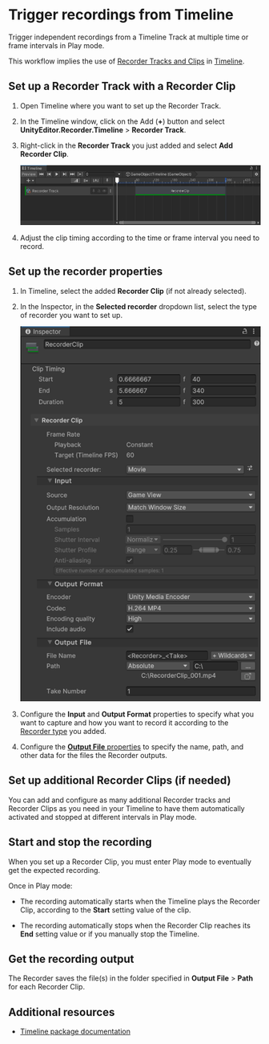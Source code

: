 # Trigger recordings from Timeline

Trigger independent recordings from a Timeline Track at multiple time or frame intervals in Play mode.

This workflow implies the use of [Recorder Tracks and Clips](RecordingTimelineTrack.md) in [Timeline](https://docs.unity3d.com/Packages/com.unity.timeline@latest).

## Set up a Recorder Track with a Recorder Clip

1. Open Timeline where you want to set up the Recorder Track.

2. In the Timeline window, click on the Add (**+**) button and select **UnityEditor.Recorder.Timeline** > **Recorder Track**.

3. Right-click in the **Recorder Track** you just added and select **Add Recorder Clip**.

   ![Recorder Clip](Images/recorder-clip.png)

4. Adjust the clip timing according to the time or frame interval you need to record.

## Set up the recorder properties

1. In Timeline, select the added **Recorder Clip** (if not already selected).

2. In the Inspector, in the **Selected recorder** dropdown list, select the type of recorder you want to set up.

   ![Recorder Clip properties](Images/recorder-clip-inspector.png)

3. Configure the **Input** and **Output Format** properties to specify what you want to capture and how you want to record it according to the [Recorder type](RecorderProperties.md) you added.

4. Configure the [**Output File** properties](OutputFileProperties.md) to specify the name, path, and other data for the files the Recorder outputs.

## Set up additional Recorder Clips (if needed)

You can add and configure as many additional Recorder tracks and Recorder Clips as you need in your Timeline to have them automatically activated and stopped at different intervals in Play mode.

## Start and stop the recording

When you set up a Recorder Clip, you must enter Play mode to eventually get the expected recording.

Once in Play mode:

* The recording automatically starts when the Timeline plays the Recorder Clip, according to the **Start** setting value of the clip.

* The recording automatically stops when the Recorder Clip reaches its **End** setting value or if you manually stop the Timeline.

## Get the recording output

The Recorder saves the file(s) in the folder specified in **Output File** > **Path** for each Recorder Clip.

## Additional resources

* [Timeline package documentation](https://docs.unity3d.com/Packages/com.unity.timeline@latest)
